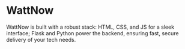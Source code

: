 # WattNow
WattNow is built with a robust stack: HTML, CSS, and JS for a sleek interface; Flask and Python power the backend, ensuring fast, secure delivery of your tech needs.
